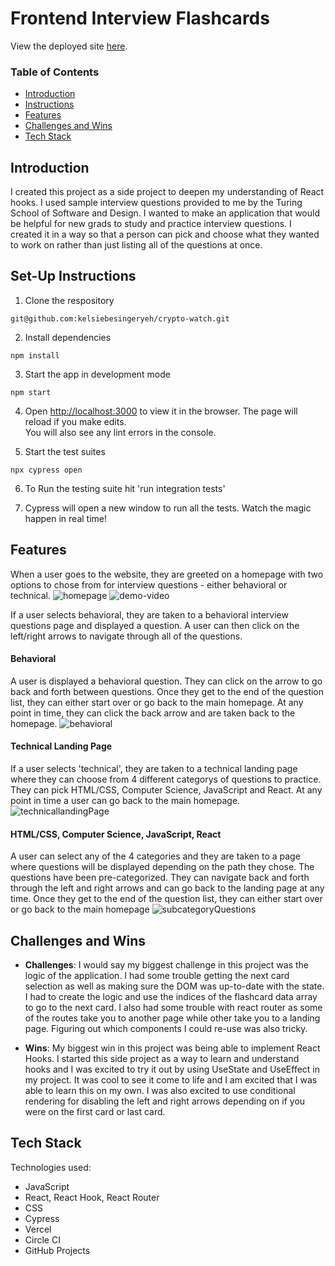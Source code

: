 # Frontend Interview Flashcards

View the deployed site [here](https://interview-prep-flashcards.vercel.app/).

### Table of Contents
- [Introduction](#introduction)
- [Instructions](#set-up-instructions)
- [Features](#features)
- [Challenges and Wins](#challenges-and-wins)
- [Tech Stack](#tech-stack)

## Introduction
I created this project as a side project to deepen my understanding of React hooks. I used sample interview questions provided to me by the Turing School of Software and Design. I wanted to make an application that would be helpful for new grads to study and practice interview questions. I created it in a way so that a person can pick and choose what they wanted to work on rather than just listing all of the questions at once. 

## Set-Up Instructions
1. Clone the respository

```git@github.com:kelsiebesingeryeh/crypto-watch.git```

2. Install dependencies

```npm install```

3. Start the app in development mode

```npm start```

4. Open [http://localhost:3000](http://localhost:3000) to view it in the browser.
The page will reload if you make edits.\
You will also see any lint errors in the console.

5. Start the test suites

```npx cypress open```

6. To Run the testing suite hit 'run integration tests'

7. Cypress will open a new window to run all the tests. Watch the magic happen in real time!


## Features
When a user goes to the website, they are greeted on a homepage with two options to chose from for interview questions - either behavioral or technical.
![homepage](https://i.imgur.com/2JpMhPt.png)
![demo-video](https://media.giphy.com/media/fB7DjuTJerp03OYMJo/giphy.gif)

If a user selects behavioral, they are taken to a behavioral interview questions page and displayed a question. A user can then click on the left/right arrows to navigate through all of the questions. 

#### Behavioral
A user is displayed a behavioral question. They can click on the arrow to go back and forth between questions. Once they get to the end of the question list, they can either start over or go back to the main homepage. At any point in time, they can click the back arrow and are taken back to the homepage.
![behavioral](https://i.imgur.com/rCklodJ.png)

#### Technical Landing Page
If a user selects 'technical', they are taken to a technical landing page where they can choose from 4 different categorys of questions to practice. They can pick HTML/CSS, Computer Science, JavaScript and React. At any point in time a user can go back to the main homepage.
![technicallandingPage](https://i.imgur.com/C5lVcTH.png)

#### HTML/CSS, Computer Science, JavaScript, React
A user can select any of the 4 categories and they are taken to a page where questions will be displayed depending on the path they chose. The questions have been pre-categorized. They can navigate back and forth through the left and right arrows and can go back to the landing page at any time. Once they get to the end of the question list, they can either start over or go back to the main homepage
![subcategoryQuestions](https://i.imgur.com/he43UyA.png)


## Challenges and Wins
* **Challenges**: I would say my biggest challenge in this project was the logic of the application. I had some trouble getting the next card selection as well as making sure the DOM was up-to-date with the state. I had to create the logic and use the indices of the flashcard data array to go to the next card. I also had some trouble with react router as some of the routes take you to another page while other take you to a landing page. Figuring out which components I could re-use was also tricky.

* **Wins**: My biggest win in this project was being able to implement React Hooks. I started this side project as a way to learn and understand hooks and I was excited to try it out by using UseState and UseEffect in my project. It was cool to see it come to life and I am excited that I was able to learn this on my own. I was also excited to use conditional rendering for disabling the left and right arrows depending on if you were on the first card or last card.

## Tech Stack
Technologies used: 
* JavaScript
* React, React Hook, React Router
* CSS
* Cypress
* Vercel
* Circle CI
* GitHub Projects
